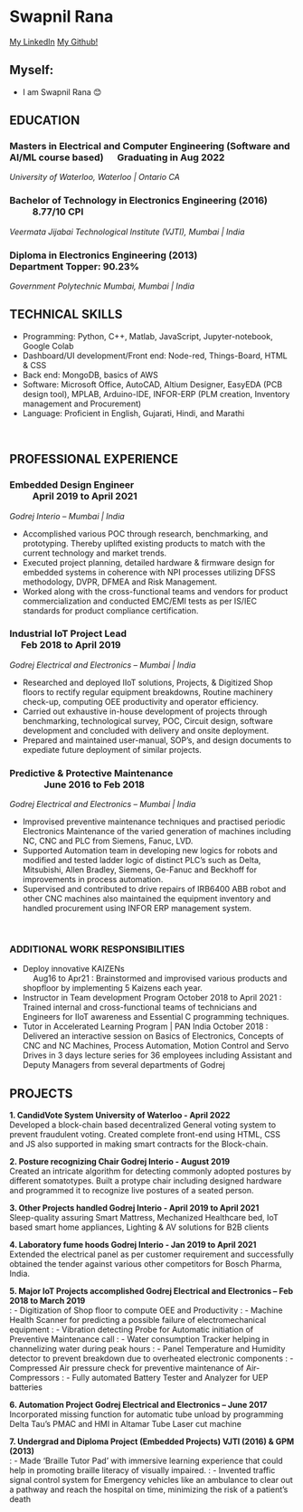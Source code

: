 # Swapnil Rana

[My LinkedIn](www.linkedin.com/in/swapnil-rana)
[My Github!](https://github.com/swapnilrana) 


## Myself:
- I am Swapnil Rana 😊

## **EDUCATION**
### Masters in Electrical and Computer Engineering (Software and AI/ML course based) &emsp; Graduating in Aug 2022
*University of Waterloo, Waterloo | Ontario CA*
### Bachelor of Technology in Electronics Engineering (2016) &emsp; &emsp; &emsp; &emsp; 8.77/10 CPI
*Veermata Jijabai Technological Institute (VJTI), Mumbai | India*
### Diploma in Electronics Engineering (2013) &emsp; &emsp; &emsp; &emsp; Department Topper: 90.23%
*Government Polytechnic Mumbai, Mumbai | India*
<br/>

## TECHNICAL SKILLS
- Programming: Python, C++, Matlab, JavaScript, Jupyter-notebook, Google Colab
- Dashboard/UI development/Front end: Node-red, Things-Board, HTML & CSS
- Back end: MongoDB, basics of AWS
- Software: Microsoft Office, AutoCAD, Altium Designer, EasyEDA (PCB design tool), MPLAB, Arduino-IDE, INFOR-ERP (PLM creation, Inventory management and Procurement)
- Language: Proficient in English, Gujarati, Hindi, and Marathi
<br/>

## PROFESSIONAL EXPERIENCE
### Embedded Design Engineer &emsp; &emsp;  &emsp;  &emsp; &emsp; &emsp; &emsp; &emsp; &emsp; &emsp; &emsp; &emsp; &emsp; &emsp; &emsp; &emsp; April 2019 to April 2021
*Godrej Interio – Mumbai | India*					        
- Accomplished various POC through research, benchmarking, and prototyping. Thereby uplifted existing products to match with the current technology and market trends. 
-	Executed project planning, detailed hardware & firmware design for embedded systems in coherence with NPI processes utilizing DFSS methodology, DVPR, DFMEA and Risk Management.
-	Worked along with the cross-functional teams and vendors for product commercialization and conducted EMC/EMI tests as per IS/IEC standards for product compliance certification.

### Industrial IoT Project Lead     &emsp; &emsp;	&emsp; &emsp; &emsp; &emsp; &emsp; &emsp;	&emsp; &emsp; &emsp; &emsp; &emsp; &emsp; &emsp;  Feb 2018 to April 2019
*Godrej Electrical and Electronics – Mumbai | India*
- Researched and deployed IIoT solutions, Projects, & Digitized Shop floors to rectify regular equipment breakdowns, Routine machinery check-up, computing OEE productivity and operator efficiency.
- Carried out exhaustive in-house development of projects through benchmarking, technological survey, POC, Circuit design, software development and concluded with delivery and onsite deployment.
-	Prepared and maintained user-manual, SOP’s, and design documents to expediate future deployment of similar projects.

### Predictive & Protective Maintenance     &emsp; &emsp; &emsp; &emsp; &emsp; &emsp; &emsp; &emsp; &emsp; &emsp; &emsp; &emsp; &emsp;          June 2016 to Feb 2018
*Godrej Electrical and Electronics – Mumbai | India*
-	Improvised preventive maintenance techniques and practised periodic Electronics Maintenance of the varied generation of machines including NC, CNC and PLC from Siemens, Fanuc, LVD.
-	Supported Automation team in developing new logics for robots and modified and tested ladder logic of distinct PLC’s such as Delta, Mitsubishi, Allen Bradley, Siemens, Ge-Fanuc and Beckhoff for improvements in process automation. 
-	Supervised and contributed to drive repairs of IRB6400 ABB robot and other CNC machines also maintained the equipment inventory and handled procurement using INFOR ERP management system.
<br />

### ADDITIONAL WORK RESPONSIBILITIES
- Deploy innovative KAIZENs     &emsp; &emsp; &emsp; &emsp; &emsp; &emsp; &emsp; &emsp; &emsp; &emsp;&emsp; &emsp; &emsp; &emsp; &emsp; &emsp; &emsp;     Aug16 to Apr21
: Brainstormed and improvised various products and shopfloor by implementing 5 Kaizens each year.
- Instructor in Team development Program October 2018 to April 2021 
: Trained internal and cross-functional teams of technicians and Engineers for IIoT awareness and Essential C programming techniques.
- Tutor in Accelerated Learning Program | PAN India				         October 2018 
: Delivered an interactive session on Basics of Electronics, Concepts of CNC and NC Machines, Process Automation, Motion Control and Servo Drives in 3 days lecture series for 36 employees including Assistant and Deputy Managers from several departments of Godrej

## PROJECTS 
**1. CandidVote System 			 					University of Waterloo - April 2022**
<br/>
Developed a block-chain based decentralized General voting system to prevent fraudulent voting. Created complete front-end using HTML, CSS and JS also supported in making smart contracts for the Block-chain.
<br/>

**2. Posture recognizing Chair  						  	           Godrej Interio - August 2019**
<br/>
Created an intricate algorithm for detecting commonly adopted postures by different somatotypes. Built a protype chair including designed hardware and programmed it to recognize live postures of a seated person.
<br/>

**3. Other Projects handled 						    Godrej Interio - April 2019 to April 2021**
<br/>
Sleep-quality assuring Smart Mattress, Mechanized Healthcare bed, IoT based smart home appliances, Lighting & AV solutions for B2B clients
<br/>

**4. Laboratory fume hoods 						      Godrej Interio - Jan 2019 to April 2021**
<br/>
Extended the electrical panel as per customer requirement and successfully obtained the tender against various other competitors for Bosch Pharma, India. 
<br/>

**5. Major IoT Projects accomplished 		            Godrej Electrical and Electronics – Feb 2018 to March 2019**
<br/>
: -	Digitization of Shop floor to compute OEE and Productivity 
: - Machine Health Scanner for predicting a possible failure of electromechanical equipment 
: - Vibration detecting Probe for Automatic initiation of Preventive Maintenance call
: -	Water consumption Tracker helping in channelizing water during peak hours
: -	Panel Temperature and Humidity detector to prevent breakdown due to overheated electronic components
: -	Compressed Air pressure check for preventive maintenance of Air-Compressors
: -	Fully automated Battery Tester and Analyzer for UEP batteries
<br/>

**6. Automation Project 						         Godrej Electrical and Electronics – June 2017**
<br/>
Incorporated missing function for automatic tube unload by programming Delta Tau’s PMAC and HMI in Altamar Tube Laser cut machine
<br/>

**7. Undergrad and Diploma Project (Embedded Projects)				  VJTI (2016) & GPM (2013)**
<br/>
: - Made ‘Braille Tutor Pad’ with immersive learning experience that could help in promoting braille literacy of visually impaired.
: -	Invented traffic signal control system for Emergency vehicles like an ambulance to clear out a pathway and reach the hospital on time, minimizing the risk of a patient’s death
<br/>

